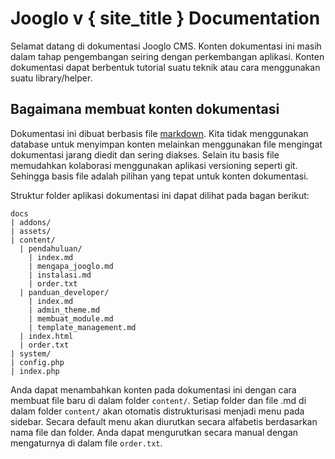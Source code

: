 # Jooglo v { site_title } Documentation

Selamat datang di dokumentasi Jooglo CMS. Konten dokumentasi ini masih dalam tahap pengembangan seiring dengan perkembangan aplikasi. Konten dokumentasi dapat berbentuk tutorial suatu teknik atau cara menggunakan suatu library/helper.

## Bagaimana membuat konten dokumentasi

Dokumentasi ini dibuat berbasis file [markdown](http://daringfireball.net/projects/markdown/basics). Kita tidak menggunakan database untuk menyimpan konten melainkan menggunakan file mengingat dokumentasi jarang diedit dan sering diakses. Selain itu basis file memudahkan kolaborasi menggunakan aplikasi versioning seperti git. Sehingga basis file adalah pilihan yang tepat untuk konten dokumentasi.

Struktur folder aplikasi dokumentasi ini dapat dilihat pada bagan berikut:

	docs
	| addons/
	| assets/
	| content/
	  | pendahuluan/
	    | index.md
	    | mengapa_jooglo.md
	    | instalasi.md
	    | order.txt
	  | panduan_developer/
	    | index.md
	    | admin_theme.md
	    | membuat_module.md
	    | template_management.md
	  | index.html
	  | order.txt
	| system/
	| config.php
	| index.php
	

Anda dapat menambahkan konten pada dokumentasi ini dengan cara membuat file baru di dalam folder `content/`. Setiap folder dan file .md di dalam folder `content/` akan otomatis distrukturisasi menjadi menu pada sidebar. Secara default menu akan diurutkan secara alfabetis berdasarkan nama file dan folder. Anda dapat mengurutkan secara manual dengan mengaturnya di dalam file `order.txt`.